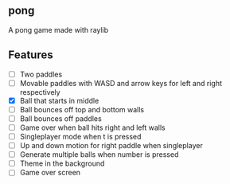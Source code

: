 pong
----

A pong game made with raylib

Features
--------

- [ ] Two paddles
- [ ] Movable paddles with WASD and arrow keys for left and right respectively
- [x] Ball that starts in middle
- [ ] Ball bounces off top and bottom walls
- [ ] Ball bounces off paddles
- [ ] Game over when ball hits right and left walls
- [ ] Singleplayer mode when t is pressed
- [ ] Up and down motion for right paddle when singleplayer
- [ ] Generate multiple balls when number is pressed
- [ ] Theme in the background
- [ ] Game over screen
